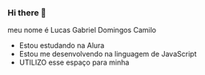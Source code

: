 ### Hi there 👋

meu nome é Lucas Gabriel Domingos Camilo

- Estou estudando na Alura
- Estou me desenvolvendo na linguagem de JavaScript
- UTILIZO esse espaço para minha 

